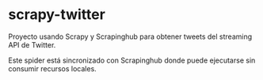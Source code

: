 # scrapy-twitter

Proyecto usando Scrapy y Scrapinghub para obtener tweets del streaming API de Twitter. 

Este spider está sincronizado con Scrapinghub donde puede ejecutarse sin consumir recursos locales.
